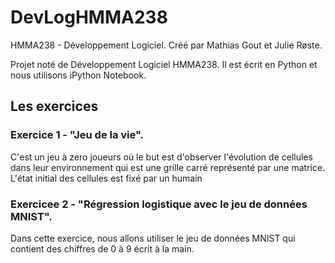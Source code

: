 # DevLogHMMA238
HMMA238 - Développement Logiciel. 
Créé par Mathias Gout et Julie Røste. 

Projet noté de Développement Logiciel HMMA238. Il est écrit en Python et nous utilisons iPython Notebook.

## Les exercices
### Exercice 1 - "Jeu de la vie".
C'est un jeu à zero joueurs où le but est d'observer l'évolution de cellules dans leur environnement qui est une grille carré représenté par une matrice. L'état initial des cellules est fixé par un humain

### Exercicee 2 - "Régression logistique avec le jeu de données MNIST". 
Dans cette exercice, nous allons utiliser le jeu de données MNIST qui contient des chiffres de 0 à 9 écrit à la main.

